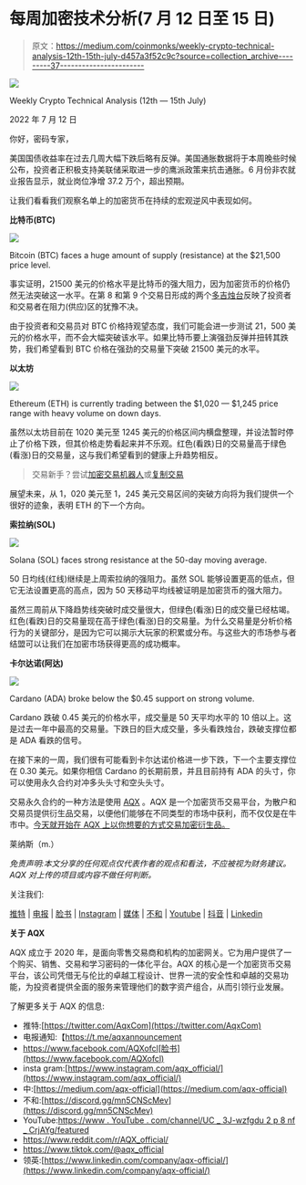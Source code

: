 # 每周加密技术分析(7 月 12 日至 15 日)

> 原文：<https://medium.com/coinmonks/weekly-crypto-technical-analysis-12th-15th-july-d457a3f52c9c?source=collection_archive---------37----------------------->

![](img/0df78e93586004a0e8728e1934d690cf.png)

Weekly Crypto Technical Analysis (12th — 15th July)

2022 年 7 月 12 日

你好，密码专家，

美国国债收益率在过去几周大幅下跌后略有反弹。美国通胀数据将于本周晚些时候公布，投资者正积极支持美联储采取进一步的鹰派政策来抗击通胀。6 月份非农就业报告显示，就业岗位净增 37.2 万个，超出预期。

让我们看看我们观察名单上的加密货币在持续的宏观逆风中表现如何。

**比特币(BTC)**

![](img/0a40dc0543ba5661ca85a6467f4a2b93.png)

Bitcoin (BTC) faces a huge amount of supply (resistance) at the $21,500 price level.

事实证明，21500 美元的价格水平是比特币的强大阻力，因为加密货币的价格仍然无法突破这一水平。在第 8 和第 9 个交易日形成的两个[多吉烛台](/aqx-official/candlestick-patterns-explained-with-examples-a-comprehensive-guide-to-candlestick-patterns-7315e11ac522)反映了投资者和交易者在阻力(供应)区的犹豫不决。

由于投资者和交易员对 BTC 价格持观望态度，我们可能会进一步测试 21，500 美元的价格水平，而不会大幅突破该水平。如果比特币要上演强劲反弹并扭转其跌势，我们希望看到 BTC 价格在强劲的交易量下突破 21500 美元的水平。

**以太坊**

![](img/e2509bef12a1fe2dc72c526c9a3c5550.png)

Ethereum (ETH) is currently trading between the $1,020 — $1,245 price range with heavy volume on down days.

虽然以太坊目前在 1020 美元至 1245 美元的价格区间内横盘整理，并设法暂时停止了价格下跌，但其价格走势看起来并不乐观。红色(看跌)日的交易量高于绿色(看涨)日的交易量，这与我们希望看到的健康上升趋势相反。

> 交易新手？尝试[加密交易机器人](/coinmonks/crypto-trading-bot-c2ffce8acb2a)或[复制交易](/coinmonks/top-10-crypto-copy-trading-platforms-for-beginners-d0c37c7d698c)

展望未来，从 1，020 美元至 1，245 美元交易区间的突破方向将为我们提供一个很好的迹象，表明 ETH 的下一个方向。

**索拉纳(SOL)**

![](img/0d22e2036b53473a519b55aee02f6693.png)

Solana (SOL) faces strong resistance at the 50-day moving average.

50 日均线(红线)继续是上周索拉纳的强阻力。虽然 SOL 能够设置更高的低点，但它无法设置更高的高点，因为 50 天移动平均线被证明是加密货币的强大阻力。

虽然三周前从下降趋势线突破时成交量很大，但绿色(看涨)日的成交量已经枯竭。红色(看跌)日的交易量现在高于绿色(看涨)日的交易量。为什么交易量是分析价格行为的关键部分，是因为它可以揭示大玩家的积累或分布。与这些大的市场参与者结盟可以让我们在加密市场获得更高的成功概率。

**卡尔达诺(阿达)**

![](img/6f0ec9c57870f87bec3e4a7c1314f8d6.png)

Cardano (ADA) broke below the $0.45 support on strong volume.

Cardano 跌破 0.45 美元的价格水平，成交量是 50 天平均水平的 10 倍以上。这是过去一年中最高的交易量。下跌日的巨大成交量，多头看跌烛台，跌破支撑位都是 ADA 看跌的信号。

在接下来的一周，我们很有可能看到卡尔达诺价格进一步下跌，下一个主要支撑位在 0.30 美元。如果你相信 Cardano 的长期前景，并且目前持有 ADA 的头寸，你可以使用永久合约对冲多头头寸和空头头寸。

交易永久合约的一种方法是使用 [AQX](http://aqx.com) 。AQX 是一个加密货币交易平台，为散户和交易员提供衍生品交易，以便他们能够在不同类型的市场中获利，而不仅仅是在牛市中。[今天就开始在 AQX 上以你想要的方式交易加密衍生品。](http://aqx.com/signup)

莱纳斯（m.）

*免责声明:本文分享的任何观点仅代表作者的观点和看法，不应被视为财务建议。AQX 对上传的项目或内容不做任何判断。*

关注我们:

[推特](https://twitter.com/AqxCom) | [电报](https://t.me/aqxannouncement) | [脸书](https://www.facebook.com/AQXofcl) | [Instagram](https://www.instagram.com/aqx_official/) | [媒体](https://medium.com/aqx-official) | [不和](https://discord.gg/mn5CNScMev) | [Youtube](https://www.youtube.com/channel/UC_3J-wzFgDu2P8NF_CrjAYg/featured) | [抖音](https://www.tiktok.com/@aqx_official) | [Linkedin](https://www.linkedin.com/company/aqx-official/)

**关于 AQX**

AQX 成立于 2020 年，是面向零售交易商和机构的加密网关。它为用户提供了一个购买、销售、交易和学习密码的一体化平台。AQX 的核心是一个加密货币交易平台，该公司凭借无与伦比的卓越工程设计、世界一流的安全性和卓越的交易功能，为投资者提供全面的服务来管理他们的数字资产组合，从而引领行业发展。

了解更多关于 AQX 的信息:

*   推特:[https://twitter.com/AqxCom](https://twitter.com/AqxCom)
*   电报通知:【https://t.me/aqxannouncement 
*   https://www.facebook.com/AQXofcl[脸书](https://www.facebook.com/AQXofcl)
*   insta gram:[https://www.instagram.com/aqx_official/](https://www.instagram.com/aqx_official/)
*   中:[https://medium.com/aqx-official](https://medium.com/aqx-official)
*   不和:[https://discord.gg/mn5CNScMev](https://discord.gg/mn5CNScMev)
*   YouTube:[https://www . YouTube . com/channel/UC _ 3J-wzfgdu 2 p 8 nf _ CrjAYg/featured](https://www.youtube.com/channel/UC_3J-wzFgDu2P8NF_CrjAYg/featured)
*   https://www.reddit.com/r/AQX_official/
*   https://www.tiktok.com/@aqx_official
*   领英:[https://www.linkedin.com/company/aqx-official/](https://www.linkedin.com/company/aqx-official/)